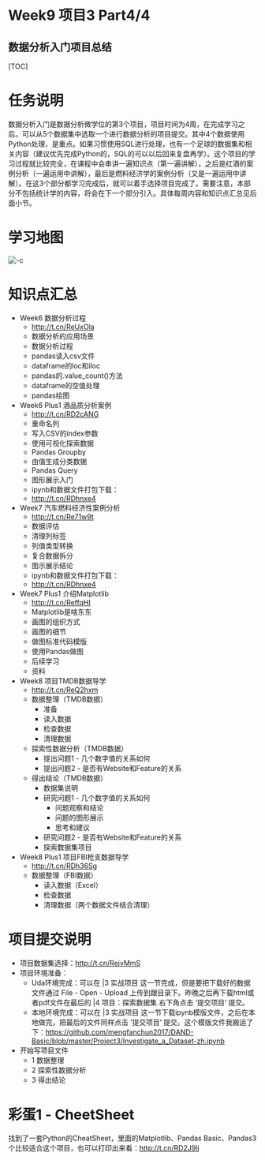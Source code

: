 # Week9 项目3 Part4/4
## 数据分析入门项目总结

[TOC]

# 任务说明

数据分析入门是数据分析微学位的第3个项目，项目时间为4周，在完成学习之后。可以从5个数据集中选取一个进行数据分析的项目提交。其中4个数据使用Python处理，是重点。如果习惯使用SQL进行处理，也有一个足球的数据集和相关内容（建议优先完成Python的，SQL的可以以后回来复盘再学）。这个项目的学习过程就比较完全，在课程中会串讲一遍知识点（第一遍讲解），之后是红酒的案例分析（一遍运用中讲解），最后是燃料经济学的案例分析（又是一遍运用中讲解）。在这3个部分都学习完成后，就可以着手选择项目完成了。需要注意，本部分不包括统计学的内容，将会在下一个部分引入。具体每周内容和知识点汇总见后面小节。

# 学习地图

![-c](http://pb6cho8f0.bkt.clouddn.com/GMTm7iL1RMivZIBZuPruIg_thumb_13f.jpg)

# 知识点汇总

- Week6 数据分析过程
    - http://t.cn/ReUxOla
    - 数据分析的应用场景
    - 数据分析过程
    - pandas读入csv文件
    - dataframe的loc和iloc
    - pandas的.value_count()方法
    - dataframe的空值处理
    - pandas绘图
- Week6 Plus1 酒品质分析案例
    - http://t.cn/RD2cANG
    - 重命名列
    - 写入CSV的index参数
    - 使用可视化探索数据
    - Pandas Groupby
    - 由值生成分类数据
    - Pandas Query
    - 图形展示入门
    - ipynb和数据文件打包下载：
    - http://t.cn/RDhnxe4
- Week7 汽车燃料经济性案例分析
    - http://t.cn/Re71w9t
    - 数据评估
    - 清理列标签
    - 列值类型转换
    - 复合数据拆分
    - 图示展示结论
    - ipynb和数据文件打包下载：
    - http://t.cn/RDhnxe4
-  Week7 Plus1 介绍Matplotlib
    -  http://t.cn/ReffqHI
    -  Matplotlib是啥东东
    -  画图的组织方式
    -  画图的细节
    -  做图标准代码模版
    -  使用Pandas做图
    -  后续学习
    -  资料
-  Week8 项目TMDB数据导学
    -  http://t.cn/ReQ2hxm
    -  数据整理（TMDB数据）
        - 准备
        - 读入数据
        - 检查数据
        - 清理数据
    - 探索性数据分析（TMDB数据）
        - 提出问题1 - 几个数字值的关系如何
        - 提出问题2 - 是否有Website和Feature的关系
    - 得出结论（TMDB数据）
        - 数据集说明
        - 研究问题1 - 几个数字值的关系如何
            - 问题观察和结论
            - 问题的图形展示
            - 思考和建议
        - 研究问题2 - 是否有Website和Feature的关系
        - 探索数据集项目
- Week8 Plus1 项目FBI枪支数据导学 
    - http://t.cn/RDh36Sg
    - 数据整理（FBI数据）
        - 读入数据（Excel）
        - 检查数据
        - 清理数据（两个数据文件结合清理）
        
# 项目提交说明

- 项目数据集选择：http://t.cn/RejvMmS
- 项目环境准备：
    - Uda环境完成：可以在 |3 实战项目 这一节完成，但是要把下载好的数据文件通过 File - Open - Upload 上传到跟目录下。昨晚之后再下载html或者pdf文件在最后的 |4 项目：探索数据集 右下角点击 ’提交项目‘ 提交。
    - 本地环境完成：可以在 |3 实战项目 这一节下载ipynb模版文件，之后在本地做完，把最后的文件同样点击 ’提交项目‘ 提交。这个模版文件我搬运了下：https://github.com/mengfanchun2017/DAND-Basic/blob/master/Project3/Investigate_a_Dataset-zh.ipynb
- 开始写项目文件
    - 1 数据整理
    - 2 探索性数据分析
    - 3 得出结论

# 彩蛋1 - CheetSheet
    
找到了一套Python的CheatSheet，里面的Matplotlib、Pandas Basic、Pandas3个比较适合这个项目，也可以打印出来看：http://t.cn/RD2J9lj  

 
    





